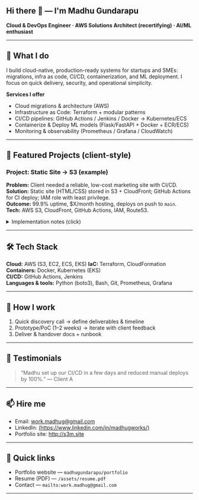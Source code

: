 ## Hi there 👋 — I'm **Madhu Gundarapu**  
**Cloud & DevOps Engineer · AWS Solutions Architect (recertifying) · AI/ML enthusiast**


---

## 🚀 What I do 
I build cloud-native, production-ready systems for startups and SMEs: migrations, infra as code, CI/CD, containerization, and ML deployment. I focus on quick delivery, security, and operational simplicity.

**Services I offer**
- Cloud migrations & architecture (AWS)  
- Infrastructure as Code: Terraform + modular patterns  
- CI/CD pipelines: GitHub Actions / Jenkins / Docker → Kubernetes/ECS  
- Containerize & Deploy ML models (Flask/FastAPI + Docker + ECR/ECS)  
- Monitoring & observability (Prometheus / Grafana / CloudWatch)  

---

## 🎯 Featured Projects (client-style)


### Project: Static Site → S3 (example)
**Problem:** Client needed a reliable, low-cost marketing site with CI/CD.  
**Solution:** Static site (HTML/CSS) stored in S3 + CloudFront; GitHub Actions for CI deploy; IAM role with least privilege.  
**Outcome:** 99.9% uptime, $X/month hosting, deploys on push to `main`.  
**Tech:** AWS S3, CloudFront, GitHub Actions, IAM, Route53.  
<details>
<summary>Implementation notes (click)</summary>
- Repo: `YOUR_USERNAME/portfolio`  
- Workflow: `/.github/workflows/deploy.yml` (sync to S3)  
- Security: IAM role limited to bucket & CloudFront invalidation
</details>

---

## 🛠️ Tech Stack
**Cloud:** AWS (S3, EC2, ECS, EKS) 
**IaC:** Terraform, CloudFormation  
**Containers:** Docker, Kubernetes (EKS)  
**CI/CD:** GitHub Actions, Jenkins  
**Languages & tools:** Python (boto3), Bash, Git, Prometheus, Grafana

---

## 🧭 How I work
1. Quick discovery call → define deliverables & timeline  
2. Prototype/PoC (1–2 weeks) → iterate with client feedback  
3. Deliver & handover docs + runbook  

---

## 🧾 Testimonials
> “Madhu set up our CI/CD in a few days and reduced manual deploys by 100%.” — Client A

---

## 📫 Hire me
- Email: [work.madhug@gmail.com](mailto:work.madhug@gmail.com)  
- LinkedIn: [(https://www.linkedin.com/in/madhugworks/)](https://www.linkedin.com/in/madhugworks/)  
- Portfolio site: http://s3m.site

---

## 📎 Quick links
- Portfolio website — `madhugundarapu/portfolio`  
- Resume (PDF) — `/assets/resume.pdf`  
- Contact — `mailto:work.madhug@gmail.com`

---
